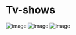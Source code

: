 # Tv-shows
![image](https://user-images.githubusercontent.com/104209441/187079824-4f59789d-ae43-4872-a522-22059ac468bb.png)
![image](https://user-images.githubusercontent.com/104209441/187079836-799fdd60-9ad5-4757-adc7-4d9455be1dac.png)
![image](https://user-images.githubusercontent.com/104209441/187105602-dfc9ecc2-e9b3-47e5-94b5-b71d18c85013.png)
